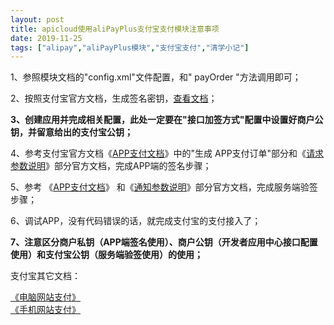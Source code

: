 ```yaml
---
layout: post
title: apicloud使用aliPayPlus支付宝支付模块注意事项
date: 2019-11-25
tags: ["alipay","aliPayPlus模块","支付宝支付","清学小记"]
---
```


<!-- wp:paragraph -->

1、参照模块文档的"config.xml"文件配置，和" payOrder "方法调用即可；

<!-- /wp:paragraph -->

<!-- wp:paragraph -->

2、按照支付宝官方文档，生成签名密钥，[查看文档](https://docs.open.alipay.com/291/105971/)；

<!-- /wp:paragraph -->

<!-- wp:paragraph -->

**3、创建应用并完成相关配置，此处一定要在"接口加签方式"配置中设置好商户公钥，并留意给出的支付宝公钥；**

<!-- /wp:paragraph -->

<!-- wp:paragraph -->

4、参考支付宝官方文档《[APP支付文档](https://docs.open.alipay.com/54/106370/)》中的"生成 APP支付订单"部分和《[请求参数说明](https://docs.open.alipay.com/204/105465/)》部分官方文档，完成APP端的签名步骤；

<!-- /wp:paragraph -->

<!-- wp:paragraph -->

5、参考 《[APP支付文档](https://docs.open.alipay.com/54/106370/)》 和《[通知参数说明](https://docs.open.alipay.com/204/105301/)》部分官方文档，完成服务端验签步骤；

<!-- /wp:paragraph -->

<!-- wp:paragraph -->

6、调试APP，没有代码错误的话，就完成支付宝的支付接入了；

<!-- /wp:paragraph -->

<!-- wp:paragraph -->

**7、注意区分商户私钥（APP端签名使用）、商户公钥（开发者应用中心接口配置使用）和支付宝公钥（服务端验签使用）的使用；**

<!-- /wp:paragraph -->

<!-- wp:paragraph -->

支付宝其它文档：

<!-- /wp:paragraph -->

<!-- wp:paragraph -->

[《电脑网站支付》](https://docs.open.alipay.com/270/)  
[《手机网站支付》](https://docs.open.alipay.com/203)

<!-- /wp:paragraph -->